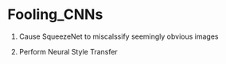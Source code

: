 # Fooling_CNNs

1. Cause SqueezeNet to miscalssify seemingly obvious images


2. Perform Neural Style Transfer

